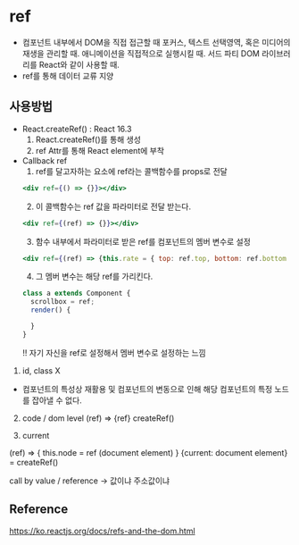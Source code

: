 # ref

- 컴포넌트 내부에서 DOM을 직접 접근할 때
  포커스, 텍스트 선택영역, 혹은 미디어의 재생을 관리할 때.
  애니메이션을 직접적으로 실행시킬 때.
  서드 파티 DOM 라이브러리를 React와 같이 사용할 때.
- ref를 통해 데이터 교류 지양

## 사용방법
- React.createRef() : React 16.3
  1. React.createRef()를 통해 생성
  2. ref Attr를 통해 React element에 부착
- Callback ref
  1. ref를 달고자하는 요소에 ref라는 콜백함수를 props로 전달
  ```jsx
  <div ref={() => {}}></div>
  ```
  2. 이 콜백함수는 ref 값을 파라미터로 전달 받는다.
  ```jsx
  <div ref={(ref) => {}}></div>
  ```
  3. 함수 내부에서 파라미터로 받은 ref를 컴포넌트의 멤버 변수로 설정
  ```jsx
  <div ref={(ref) => {this.rate = { top: ref.top, bottom: ref.bottom }}}></div>
  ```
  4. 그 멤버 변수는 해당 ref를 가리킨다.
  ```jsx
  class a extends Component { 
    scrollbox = ref;
    render() {

    }
  }
  ```
  !! 자기 자신을 ref로 설정해서 멤버 변수로 설정하는 느낌
  
1. id, class X
- 컴포넌트의 특성상 재활용 및 컴포넌트의 변동으로 인해
해당 컴포넌트의 특정 노드를 잡아낼 수 없다.

2. code / dom level
(ref) => {ref}
createRef()

3. current

(ref) => { this.node = ref (document element) }
{current: document element} = createRef()

call by value / reference -> 값이냐 주소값이냐


## Reference
https://ko.reactjs.org/docs/refs-and-the-dom.html


